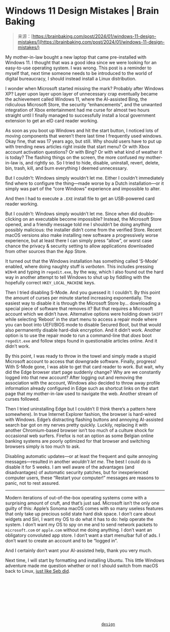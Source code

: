 <!--yml
category: 未分类
date: 2024-05-27 15:15:22
-->

# Windows 11 Design Mistakes | Brain Baking

> 来源：[https://brainbaking.com/post/2024/01/windows-11-design-mistakes/](https://brainbaking.com/post/2024/01/windows-11-design-mistakes/)

My mother-in-law bought a new laptop that came pre-installed with Windows 11\. I thought that was a good idea since we were looking for an easy-to-use operating system. I was wrong. This post is a reminder to myself that, next time someone needs to be introduced to the world of digital bureaucracy, I should instead install a Linux distribution.

I wonder when Microsoft started missing the mark? Probably after Windows XP? Layer upon layer upon layer of unnecessary crap eventually became the achievement called Windows 11, where the AI-assisted Bing, the ridiculous Microsoft Store, the security “enhancements”, and the unwanted integration of Xbox entertainment had me curse for almost two hours straight until I finally managed to successfully install a local government extension to get an eID card reader working.

As soon as you boot up Windows and hit the start button, I noticed lots of moving components that weren’t there last time I frequently used windows. Okay fine, that was 17 years ago, but still. Why should users have to put up with trending news articles right inside that start menu? Or with Xbox account activation questions? Or with Bing? Or with what kind of weather it is today? The flashing things on the screen, the more confused my mother-in-law is, and rightly so. So I tried to hide, disable, uninstall, revert, delete, bin, trash, kill, and burn everything I deemed unnecessary.

But I couldn’t: Windows simply wouldn’t let me. Either I couldn’t immediately find where to configure the thing—made worse by a Dutch installation—or it simply was part of the “core Windows” experience and impossible to alter.

And then I had to execute a `.EXE` install file to get an USB-powered card reader working.

But I couldn’t: Windows simply wouldn’t let me. Since when did double-clicking on an executable become impossible? Instead, the Microsoft Store opened, and a friendly message told me I shouldn’t be doing anything possibly malicious: the installer didn’t come from the verified Store. Recent macOS versions also make installing new software a progressively worse experience, but at least there I can simply press “allow”, or worst case chance the privacy & security setting to allow applications downloaded from other sources than the App Store.

It turned out that the Windows installation has something called ‘S-Mode’ enabled, where doing naughty stuff is *verboten*. This includes pressing `WIN+R` and typing in `regedit.exe`, by the way, which I also found out the hard way in another attempt to tell Windows to shut up by fiddling with the hopefully correct `HKEY_LOCAL_MACHINE` keys.

Then I tried disabling S-Mode. And you guessed it: I couldn’t. By this point the amount of curses per minute started increasing exponentially. The easiest way to disable it is through the Microsoft Store by… downloading a special piece of software that removes it? But that requires a Microsoft account which we didn’t have. Alternative options were holding down `SHIFT` while selecting ‘Reboot’ in the start menu to access a repair mode where you can boot into UEFI/BIOS mode to disable Secured Boot, but that would also permanently disable hard-disk encryption. And it didn’t work. Another option is to use the repair mode to run a command-line that *does* boot `regedit.exe` and follow steps found in questionable articles online. And it didn’t work.

By this point, I was ready to throw in the towel and simply made a stupid Microsoft account to access that downgrade software. Finally, progress! With S-Mode gone, I was able to get that card reader to work. But wait, why did the Edge browser start page suddenly change? Why are we constantly logged into that new account? After logging out and removing the association with the account, Windows also decided to throw away profile information already configured in Edge such as shortcut links on the start page that my mother-in-law used to navigate the web. Another stream of curses followed.

Then I tried uninstalling Edge but I couldn’t (I think there’s a pattern here somewhere). In true Internet Explorer fashion, the browser is hard-wired with Windows. Edge’s distracting flashing buttons and annoying AI-assisted search bar got on my nerves pretty quickly. Luckily, replacing it with another Chromium-based browser isn’t too much of a culture shock for occasional web surfers. Firefox is not an option as some Belgian online banking systems are poorly optimized for that browser and switching browsers simply is too much to ask.

Disabling automatic updates—or at least the frequent and quite annoying messages—resulted in another *wouldn’t let me*. The best I could do is disable it for 5 weeks. I am well aware of the advantages (and disadvantages) of automatic security patches, but for inexperienced computer users, these “Restart your computer!” messages are reasons to panic, not to rest assured.

* * *

Modern iterations of out-of-the-box operating systems come with a surprising amount of cruft, and that’s just sad. Microsoft isn’t the only one guilty of this: Apple’s Sonoma macOS comes with so many useless features that only take up precious solid state hard disk space. I don’t care about widgets and Siri, I want my OS to do what it has to do: help operate the system. I don’t want my OS to spy on me and to send network packets to `microsoft.com` or `apple.com` without me doing anything. I don’t want an obligatory convoluted app store. I don’t want a start menu/bar full of ads. I don’t want to create an account and to be “logged in”.

And I certainly don’t want your AI-assisted help, thank you very much.

Next time, I will start by formatting and installing Ubuntu. This little Windows adventure made me question whether or not I should switch from macOS back to Linux, [just like Seb did](https://seblog.nl/2024/01/05/1/een-nieuw-begin).

<svg class="icon icon-text"><title>tags icon</title></svg> [`design`](https://brainbaking.com/tags/design "Tag: design")